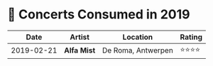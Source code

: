 # 🎤 Concerts Consumed in 2019

| Date | Artist | Location | Rating |
| --- | --- | --- | --- |
| 2019-02-21 | **Alfa Mist** | De Roma, Antwerpen | ⭐️⭐️⭐️⭐️ |